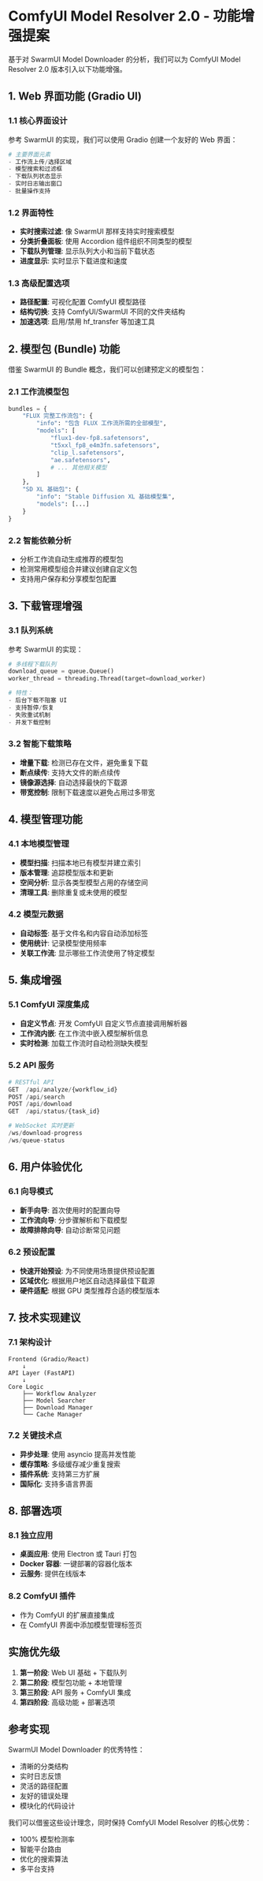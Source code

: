 # ComfyUI Model Resolver 2.0 - 功能增强提案

基于对 SwarmUI Model Downloader 的分析，我们可以为 ComfyUI Model Resolver 2.0 版本引入以下功能增强。

## 1. Web 界面功能 (Gradio UI)

### 1.1 核心界面设计
参考 SwarmUI 的实现，我们可以使用 Gradio 创建一个友好的 Web 界面：

```python
# 主要界面元素
- 工作流上传/选择区域
- 模型搜索和过滤框
- 下载队列状态显示
- 实时日志输出窗口
- 批量操作支持
```

### 1.2 界面特性
- **实时搜索过滤**: 像 SwarmUI 那样支持实时搜索模型
- **分类折叠面板**: 使用 Accordion 组件组织不同类型的模型
- **下载队列管理**: 显示队列大小和当前下载状态
- **进度显示**: 实时显示下载进度和速度

### 1.3 高级配置选项
- **路径配置**: 可视化配置 ComfyUI 模型路径
- **结构切换**: 支持 ComfyUI/SwarmUI 不同的文件夹结构
- **加速选项**: 启用/禁用 hf_transfer 等加速工具

## 2. 模型包 (Bundle) 功能

借鉴 SwarmUI 的 Bundle 概念，我们可以创建预定义的模型包：

### 2.1 工作流模型包
```python
bundles = {
    "FLUX 完整工作流包": {
        "info": "包含 FLUX 工作流所需的全部模型",
        "models": [
            "flux1-dev-fp8.safetensors",
            "t5xxl_fp8_e4m3fn.safetensors", 
            "clip_l.safetensors",
            "ae.safetensors",
            # ... 其他相关模型
        ]
    },
    "SD XL 基础包": {
        "info": "Stable Diffusion XL 基础模型集",
        "models": [...]
    }
}
```

### 2.2 智能依赖分析
- 分析工作流自动生成推荐的模型包
- 检测常用模型组合并建议创建自定义包
- 支持用户保存和分享模型包配置

## 3. 下载管理增强

### 3.1 队列系统
参考 SwarmUI 的实现：
```python
# 多线程下载队列
download_queue = queue.Queue()
worker_thread = threading.Thread(target=download_worker)

# 特性：
- 后台下载不阻塞 UI
- 支持暂停/恢复
- 失败重试机制
- 并发下载控制
```

### 3.2 智能下载策略
- **增量下载**: 检测已存在文件，避免重复下载
- **断点续传**: 支持大文件的断点续传
- **镜像源选择**: 自动选择最快的下载源
- **带宽控制**: 限制下载速度以避免占用过多带宽

## 4. 模型管理功能

### 4.1 本地模型管理
- **模型扫描**: 扫描本地已有模型并建立索引
- **版本管理**: 追踪模型版本和更新
- **空间分析**: 显示各类型模型占用的存储空间
- **清理工具**: 删除重复或未使用的模型

### 4.2 模型元数据
- **自动标签**: 基于文件名和内容自动添加标签
- **使用统计**: 记录模型使用频率
- **关联工作流**: 显示哪些工作流使用了特定模型

## 5. 集成增强

### 5.1 ComfyUI 深度集成
- **自定义节点**: 开发 ComfyUI 自定义节点直接调用解析器
- **工作流内嵌**: 在工作流中嵌入模型解析信息
- **实时检测**: 加载工作流时自动检测缺失模型

### 5.2 API 服务
```python
# RESTful API
GET  /api/analyze/{workflow_id}
POST /api/search
POST /api/download
GET  /api/status/{task_id}

# WebSocket 实时更新
/ws/download-progress
/ws/queue-status
```

## 6. 用户体验优化

### 6.1 向导模式
- **新手向导**: 首次使用时的配置向导
- **工作流向导**: 分步骤解析和下载模型
- **故障排除向导**: 自动诊断常见问题

### 6.2 预设配置
- **快速开始预设**: 为不同使用场景提供预设配置
- **区域优化**: 根据用户地区自动选择最佳下载源
- **硬件适配**: 根据 GPU 类型推荐合适的模型版本

## 7. 技术实现建议

### 7.1 架构设计
```
Frontend (Gradio/React)
    ↓
API Layer (FastAPI)
    ↓
Core Logic
    ├── Workflow Analyzer
    ├── Model Searcher
    ├── Download Manager
    └── Cache Manager
```

### 7.2 关键技术点
- **异步处理**: 使用 asyncio 提高并发性能
- **缓存策略**: 多级缓存减少重复搜索
- **插件系统**: 支持第三方扩展
- **国际化**: 支持多语言界面

## 8. 部署选项

### 8.1 独立应用
- **桌面应用**: 使用 Electron 或 Tauri 打包
- **Docker 容器**: 一键部署的容器化版本
- **云服务**: 提供在线版本

### 8.2 ComfyUI 插件
- 作为 ComfyUI 的扩展直接集成
- 在 ComfyUI 界面中添加模型管理标签页

## 实施优先级

1. **第一阶段**: Web UI 基础 + 下载队列
2. **第二阶段**: 模型包功能 + 本地管理
3. **第三阶段**: API 服务 + ComfyUI 集成
4. **第四阶段**: 高级功能 + 部署选项

## 参考实现

SwarmUI Model Downloader 的优秀特性：
- 清晰的分类结构
- 实时日志反馈
- 灵活的路径配置
- 友好的错误处理
- 模块化的代码设计

我们可以借鉴这些设计理念，同时保持 ComfyUI Model Resolver 的核心优势：
- 100% 模型检测率
- 智能平台路由
- 优化的搜索算法
- 多平台支持